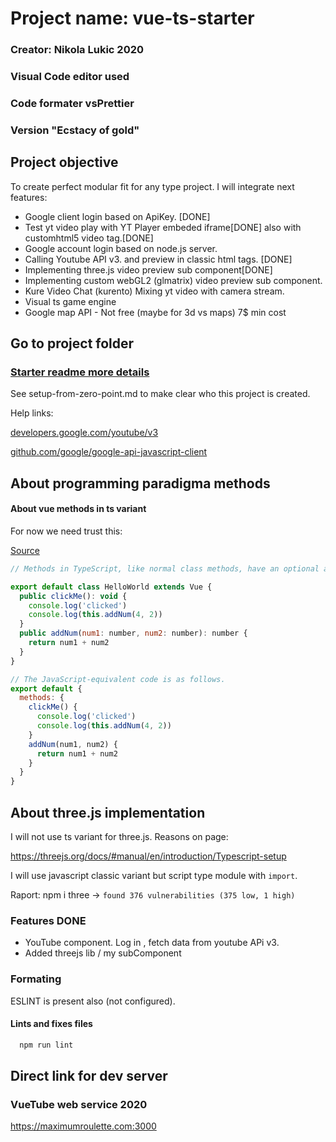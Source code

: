# Project name: vue-ts-starter #

 ### Creator: Nikola Lukic 2020 ###
 ### Visual Code editor used ###
 ### Code formater vsPrettier ###
 ### Version "Ecstacy of gold" ###


## Project objective ##

 To create perfect modular fit for any type project.
  I will integrate next features:

  - Google client login based on  ApiKey. [DONE]
  - Test yt video play with YT Player embeded iframe[DONE]
    also with customhtml5 video tag.[DONE]
  - Google account login based on node.js server.
  - Calling Youtube API v3. and preview in classic html tags. [DONE]
  - Implementing three.js video preview sub component[DONE]
  - Implementing custom webGL2 (glmatrix) video preview sub component.
  - Kure Video Chat (kurento) Mixing yt video with camera stream.
  - Visual ts game engine
  - Google map API - Not free (maybe for 3d vs maps)
    7$ min cost

 ## Go to project folder ##
 ### [Starter readme more details](https://github.com/zlatnaspirala/vue-typescript-starter/tree/master/vue-ts-starter) ###

 See setup-from-zero-point.md to make clear who this project is created.

 Help links:

 [developers.google.com/youtube/v3](https://developers.google.com/youtube/v3/getting-started)

 [github.com/google/google-api-javascript-client](https://github.com/google/google-api-javascript-client/blob/master/docs/samples.md)


## About programming paradigma methods ##

####  About vue methods in ts variant ####

For now we need trust this:

[Source](https://blog.logrocket.com/how-to-write-a-vue-js-app-completely-in-typescript)

```javascript
// Methods in TypeScript, like normal class methods, have an optional access modifier.

export default class HelloWorld extends Vue {
  public clickMe(): void {
    console.log('clicked')
    console.log(this.addNum(4, 2))
  }
  public addNum(num1: number, num2: number): number {
    return num1 + num2
  }
}

// The JavaScript-equivalent code is as follows.
export default {
  methods: {
    clickMe() {
      console.log('clicked')
      console.log(this.addNum(4, 2))
    }
    addNum(num1, num2) {
      return num1 + num2
    }
  }
}
```

## About three.js implementation ##

I will not use ts variant for three.js.
Reasons on page:

https://threejs.org/docs/#manual/en/introduction/Typescript-setup

I will use javascript classic variant but script type module with `import`.

Raport:
npm i three ->
```found 376 vulnerabilities (375 low, 1 high)```

### Features DONE ###

  - YouTube component. Log in , fetch data from youtube APi v3.
  - Added threejs lib / my subComponent

### Formating ###

 ESLINT is present also (not configured).

#### Lints and fixes files ####

```bash
  npm run lint
```

## Direct link for dev server ##

### VueTube web service 2020 ###

https://maximumroulette.com:3000
